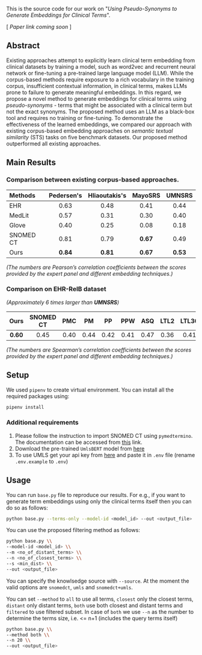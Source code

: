 This is the source code for our work on "*Using Pseudo-Synonyms to Generate Embeddings for Clinical Terms*".

[ *Paper link coming soon* ]

## Abstract
Existing approaches attempt to explicitly learn clinical term embedding from clinical datasets by training a model, such as word2vec and recurrent neural network or fine-tuning a pre-trained large language model (LLM). While the corpus-based methods require exposure to a rich vocabulary in the training corpus, insufficient contextual information, in clinical terms, makes LLMs prone to failure to generate meaningful embeddings. In this regard, we propose a novel method to generate embeddings for clinical terms using *pseudo-synonyms* - terms that might be associated with a clinical term but not the exact synonyms. The proposed method uses an LLM as a black-box tool and requires no training or fine-tuning. To demonstrate the effectiveness of the learned embeddings, we compared our approach with existing corpus-based embedding approaches on *semantic textual similarity* (STS) tasks on five benchmark datasets. Our proposed method outperformed all existing approaches.

## Main Results
### Comparison between existing corpus-based approaches.

|Methods | Pedersen's | Hliaoutakis's | MayoSRS | UMNSRS |
| :--- | :---: | :---: | :---: | :---: |
| EHR | 0.63 | 0.48 | 0.41 | 0.44 |
| MedLit | 0.57 | 0.31 | 0.30 | 0.40 |
|Glove | 0.40 | 0.25 | 0.08 | 0.18 |
| SNOMED CT | 0.81 | 0.79 | **0.67** | 0.49 |
| Ours | **0.84**|**0.81**|**0.67**|**0.53**|

*(The numbers are Pearson’s correlation coefficients between the
scores provided by the expert panel and different embedding techniques.)*

### Comparison on EHR-RelB dataset
*(Approximately 6 times larger than **UMNSRS**)*

| Ours | SNOMED CT | PMC | PM | PP | PPW | ASQ | LTL2 | LTL30 |
| :---: | :---: | :---: | :---: | :---: | :---: | :---: | :---: | :---: |
| **0.60** | 0.45 | 0.40 | 0.44 | 0.42 | 0.41 | 0.47 | 0.36 | 0.41 |

*(The numbers are Spearman’s correlation coefficients between the
scores provided by the expert panel and different embedding techniques.)*



## Setup
We used `pipenv` to create virtual environment. You can install all the required packages using:
```bash
pipenv install
```

### Additional requirements
1. Please follow the instruction to import SNOMED CT using `pymedtermino`. The documentation can be accessed from [this](https://pythonhosted.org/PyMedTermino/) link.
2. Download the pre-trained `UmlsBERT` model from [here](https://github.com/gmichalo/UmlsBERT)
3. To use UMLS get your api key from [here](https://documentation.uts.nlm.nih.gov/rest/authentication.html) and paste it in `.env` file (rename `.env.example` to `.env`)

## Usage
You can run `base.py` file to reproduce our results. For e.g., if you want to generate term embeddings using only the clinical terms itself then you can do so as follows:
```bash
python base.py --terms-only --model-id <model_id> --out <output_file>
```

You can use the proposed filtering method as follows:
```bash
python base.py \\
--model-id <model_id> \\
--m <no_of_distant_terms> \\
--n <no_of_closest_terms> \\
--s <min_dist> \\
--out <output_file>
```
You can specify the knowlsedge source with `--source`. At the moment the valid options are `snomedct`, `umls` and `snomedct+umls`.

You can set `--method` to `all` to use all terms, `closest` only the closest terms, `distant` only distant terms, `both` use both closest and distant terms and `filtered` to use filtered subset. In case of `both` we use `--n` as the number to determine the terms size, i.e. <= n+1 (includes the query terms itself)

```bash
python base.py \\
--method both \\
--n 20 \\
--out <output_file>
```